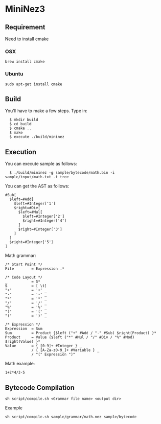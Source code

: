 # MiniNez3

## Requirement
Need to install cmake
### OSX
```
brew install cmake
```
### Ubuntu
```
sudo apt-get install cmake
```

## Build
You'll have to make a few steps. Type in:
```
  $ mkdir build
  $ cd build
  $ cmake ..
  $ make
  $ execute ./build/mininez
```

## Execution
You can execute sample as follows:
```
  $ ./build/mininez -g sample/bytecode/math.bin -i sample/input/math.txt -t tree
```

You can get the AST as follows:
```
#Sub[
  $left=#Add[
    $left=#Integer['1']
    $right=#Div[
      $left=#Mul[
        $left=#Integer['2']
        $right=#Integer['4']
      ]
      $right=#Integer['3']
    ]
  ]
  $right=#Integer['5']
]
```

Math grammar:
```
/* Start Point */
File        = Expression .*

/* Code Layout */
_           = S*
S           = [ \t]
"+"         = '+' _
"-"         = '-' _
"*"         = '*' _
"/"         = '/' _
"%"         = '%' _
"("         = '(' _
")"         = ')' _

/* Expression */
Expression  = Sum
Sum         = Product {$left ("+" #Add / "-" #Sub) $right(Product) }*
Product     = Value {$left ("*" #Mul / "/" #Div / "%" #Mod) $right(Value) }*
Value       = { [0-9]+ #Integer } _
            / { [A-Za-z0-9_]+ #Variable } _
            / "(" Expression ")"
```

Math example:
```
1+2*4/3-5
```

## Bytecode Compilation

```
sh script/compile.sh <Grammar file name> <output dir>
```

Example
```
sh script/compile.sh sample/grammar/math.nez sample/bytecode
```
